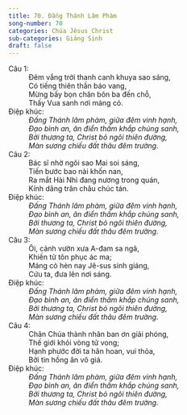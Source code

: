 ```yaml
---
title: 70. Đấng Thánh Lâm Phàm
song-number: 70
categories: Chúa Jêsus Christ
sub-categories: Giáng Sinh
draft: false
---
```

<dl><dt>Câu 1:</dt><dd data-verse="1">Đêm vắng trời thanh canh khuya sao sáng, <br/>Có tiếng thiên thần báo vang, <br/>Mừng bấy bọn chăn bôn ba đến chỗ, <br/>Thấy Vua sanh nơi máng cỏ. </dd><dt>Điệp khúc:</dt><dd data-chorus="1"><em>Đấng Thánh lâm phàm, giữa đêm vinh hạnh, <br/>Đạo bình an, ân điển thấm khắp chúng sanh, <br/>Bởi thương ta, Christ bỏ ngôi thiên đường, <br/>Màn sương chiếu đất thâu đêm trường. </em></dd><dt>Câu 2:</dt><dd data-verse="2">Bác sĩ nhờ ngôi sao Mai soi sáng, <br/>Tiến bước bao nài khốn nan, <br/>Ra mắt Hài Nhi đang nương trong quán, <br/>Kính dâng trân châu chúc tán. </dd><dt>Điệp khúc:</dt><dd data-chorus="1"><em>Đấng Thánh lâm phàm, giữa đêm vinh hạnh, <br/>Đạo bình an, ân điển thấm khắp chúng sanh, <br/>Bởi thương ta, Christ bỏ ngôi thiên đường, <br/>Màn sương chiếu đất thâu đêm trường. </em></dd><dt>Câu 3:</dt><dd data-verse="3">Ôi, cảnh vườn xưa A-đam sa ngã, <br/>Khiến tử tôn phục ác ma; <br/>Máng cỏ hèn nay Jê-sus sinh giáng, <br/>Cứu ta, đưa lên nơi sáng. </dd><dt>Điệp khúc:</dt><dd data-chorus="1"><em>Đấng Thánh lâm phàm, giữa đêm vinh hạnh, <br/>Đạo bình an, ân điển thấm khắp chúng sanh, <br/>Bởi thương ta, Christ bỏ ngôi thiên đường, <br/>Màn sương chiếu đất thâu đêm trường. </em></dd><dt>Câu 4:</dt><dd data-verse="4">Chân Chúa thành nhân ban ơn giải phóng, <br/>Thế giới khỏi vòng tử vong; <br/>Hạnh phước đời ta hân hoan, vui thỏa, <br/>Bởi tin hồng ân vô giá. </dd><dt>Điệp khúc:</dt><dd data-chorus="1"><em>Đấng Thánh lâm phàm, giữa đêm vinh hạnh, <br/>Đạo bình an, ân điển thấm khắp chúng sanh, <br/>Bởi thương ta, Christ bỏ ngôi thiên đường, <br/>Màn sương chiếu đất thâu đêm trường. </em></dd></dl>